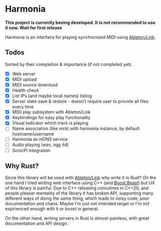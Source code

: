 # Harmonia

__This project is currently beeing developed. It is not recommended to use it now. Wait for first release__

Harmonia is an interface for playing synchronized MIDI using [Ableton/Link](https://github.com/Ableton/link).

## Todos

Sorted by their completion & importance (if not completed yet).

- [x] Web server
- [x] MIDI upload
- [x] MIDI source download
- [x] Health check
- [x] List IPs (and maybe local names) listing
- [x] Server state save & restore - doesn't require user to provide all files every time
- [x] MIDI play subsystem with Ableton/Link
- [x] Keybindings for easy play functionality
- [x] Visual indicator which track is playing
- [ ] Name association (like nick) with harmonia instance, by default hostname/username
- [ ] Harmonia as mDNS service
- [ ] Audio playing (wav, ogg itd)
- [ ] SonicPI integration

## Why Rust?

Since this library will be used with [Ableton/Link](https://github.com/Ableton/link) why write it in Rust?
On the one hand I tried writing web interface using C++ (and [Boost.Beast](https://github.com/boostorg/beast)) but UX of this library is painful.
Due to C++ releasing coroutines in C++20, and people pleaser mentality of the library it has broken API, supporting many different ways
of doing the same thing, which leads to noisy code, poor documentation and chaos.
Maybe I'm just not intended target or I'm not expirienced enough with it or boost in general.

On the other hand, writing servers in Rust is almost-painless, with great documentation and API design.
